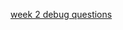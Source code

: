 [week 2 debug questions ](https://www.notion.so/Supreme-Batch-Debug-Exercise-C-Week-2-1e98a041fd9c8014b63de4a6b501ae8f?pvs=4)